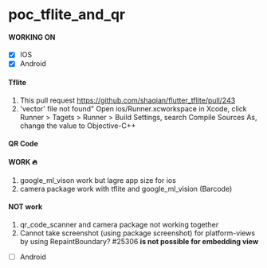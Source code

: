 # poc_tflite_and_qr

#### WORKING ON 

- [x] IOS
- [x] Android

#### Tflite
1. This pull request https://github.com/shaqian/flutter_tflite/pull/243
2. 'vector' file not found" Open ios/Runner.xcworkspace in Xcode, click Runner > Tagets > Runner > Build Settings, search Compile Sources As, change the value to Objective-C++

#### QR Code

#### WORK 🔥
1. google_ml_vison work but lagre app size for ios
2. camera package work with tflite and google_ml_vision (Barcode)

#### NOT work
1. qr_code_scanner and camera package not working together
2. Cannot take screenshot (using package screenshot) for platform-views by using RepaintBoundary? #25306 **is not possible for embedding view**
- [ ] Android
